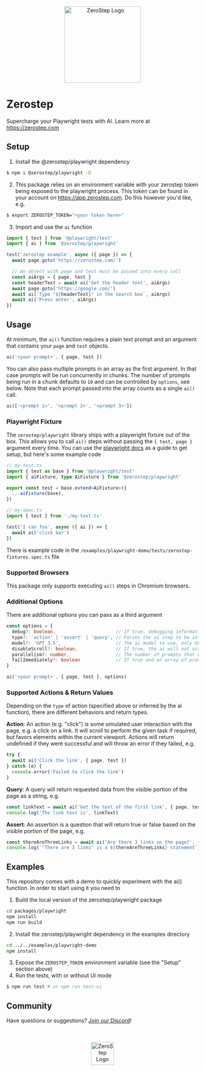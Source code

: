<div align="center">
  <picture>
    <source
      srcset="https://github.com/zerostep-ai/zerostep/assets/1895887/4bb7ea13-100d-4fdd-84a6-657751bd2197"
      media="(prefers-color-scheme: dark)"
      height="200" width="200"
    />
    <img
      src="https://github.com/zerostep-ai/zerostep/assets/1895887/7de0b6bd-eed9-4977-b25e-495ecaf197c7"
      alt="ZeroStep Logo"
      height="200" width="200"
    />
  </picture>
</div>

# Zerostep

Supercharge your Playwright tests with AI. Learn more at https://zerostep.com

## Setup

1. Install the @zerostep/playwright dependency
```sh
$ npm i @zerostep/playwright -D
```

2. This package relies on an environment variable with your zerostep token being exposed to
   the playwright process. This token can be found in your account on
   https://app.zerostep.com. Do this however you'd like, e.g.
```sh
$ export ZEROSTEP_TOKEN="<your token here>"
```

3. Import and use the `ai` function
```ts
import { test } from '@playwright/test'
import { ai } from '@zerostep/playwright'

test('zerostep example', async ({ page }) => {
  await page.goto('https://zerostep.com/')

  // An object with page and test must be passed into every call
  const aiArgs = { page, test }
  const headerText = await ai('Get the header text', aiArgs)
  await page.goto('https://google.com/')
  await ai(`Type "${headerText}" in the search box`, aiArgs)
  await ai('Press enter', aiArgs)
})
```

## Usage

At minimum, the `ai()` function requires a plain text prompt and an argument that contains your
`page` and `test` objects.

```ts
ai('<your prompt>', { page, test })
```

You can also pass multiple prompts in an array as the first argument. In that
case prompts will be run concurrently in chunks. The number of prompts being run
in a chunk defaults to `10` and can be controlled by `options`, see below. Note
that each prompt passed into the array counts as a single `ai()` call.

```ts
ai(['<prompt 1>', '<prompt 2>', '<prompt 3>'])
```

### Playwright Fixture

The `zerostep/playwright` library ships with a playwright fixture out of the box. This allows
you to call `ai()` steps without passing the `{ test, page }` argument every time. You can
use the [playwright docs](https://playwright.dev/docs/test-fixtures#creating-a-fixture) as a guide
to get setup, but here's some example code

```ts
// my-test.ts
import { test as base } from '@playwright/test'
import { aiFixture, type AiFixture } from '@zerostep/playwright'

export const test = base.extend<AiFixture>({
  ...aiFixture(base),
})
```

```ts
// my-spec.ts
import { test } from './my-test.ts'

test('I can foo', async ({ ai }) => {
  await ai('click bar')
})
```

There is example code in the `/examples/playwright-demo/tests/zerostep-fixtures.spec.ts` file


### Supported Browsers

This package only supports executing `ai()` steps in Chromium browsers.

### Additional Options

There are additional options you can pass as a third argument

```ts
const options = {
  debug?: boolean,                      // If true, debugging information is returned from the ai() call.
  type?: 'action' | 'assert' | 'query', // Forces the ai step to be interpreted as the specified type.
  model?: 'GPT_3.5',                    // The ai model to use, only GPT_3.5 is supported
  disableScroll?: boolean,              // If true, the ai will not scroll out of view elements into view.
  parallelism?: number,                 // The number of prompts that will be run in a chunk, applies when passing an array of prompts to ai(). Defaults to 10.
  failImmediately?: boolean             // If true and an array of prompts was provided, the function will throw immediately if any prompt throws. Defaults to false.
}

ai('<your prompt>', { page, test }, options)
```

### Supported Actions & Return Values

Depending on the `type` of action (specified above or inferred by the ai function), there
are different behaviors and return types.

**Action**: An action (e.g. "click") is some simulated user interaction with the page, e.g.
a click on a link. It will scroll to perform the given task if required, but favors elements
within the current viewport. Actions will return undefined if they were successful and will
throw an error if they failed, e.g.

```ts
try {
  await ai('Click the link', { page, test })
} catch (e) {
  console.error('Failed to click the link')
}
```

**Query**: A query will return requested data from the visible portion of the page as a string, e.g.

```ts
const linkText = await ai('Get the text of the first link', { page, test })
console.log('The link text is', linkText)
```

**Assert**: An assertion is a question that will return true or false based on the visible portion of the page, e.g.
```ts
const thereAreThreeLinks = await ai('Are there 3 links on the page?', { page, test })
console.log(`"There are 3 links" is a ${thereAreThreeLinks} statement`)
```

## Examples

This repository comes with a demo to quickly experiment with the ai() function. In order to
start using it you need to

1. Build the local version of the zerostep/playwright package
```sh
cd packages/playwright
npm install
npm run build
```
2. Install the zerostep/playwright dependency in the examples directory
```sh
cd ../../examples/playwright-demo
npm install
```
3. Expose the `ZEROSTEP_TOKEN` environment variable (see the "Setup" section above)
4. Run the tests, with or without UI mode
```sh
$ npm run test # or npm run test-ui
```

## Community

Have questions or suggestions? [Join our Discord](https://discord.gg/BcDmfWqSGe)!

<br>
<br>
<div align="center">
  <picture>
    <source
      srcset="https://github.com/zerostep-ai/zerostep/assets/1895887/74ad3b31-ac30-4376-be58-236cf1f7c033"
      media="(prefers-color-scheme: dark)"
      height="60" width="60"
    />
    <img
      src="https://github.com/zerostep-ai/zerostep/assets/1895887/9a9a848a-302c-4a6e-8f4a-dd7e7633757d"
      alt="ZeroStep Logo"
      height="60" width="60"
    />
  </picture>
</div>